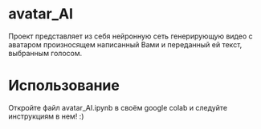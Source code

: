 # avatar_AI
Проект представляет из себя нейронную сеть генерирующую видео с аватаром произносящем написанный Вами и переданный ей текст, выбранным голосом.


# Использование
Откройте файл avatar_AI.ipynb в своём google colab и следуйте инструкциям в нем! :)

